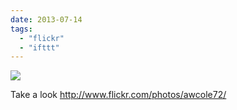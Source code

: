 ```yaml
---
date: 2013-07-14
tags: 
  - "flickr"
  - "ifttt"
---
```


![](http://farm3.staticflickr.com/2880/9289120872_61fe175d94_b.jpg)  

Take a look http://www.flickr.com/photos/awcole72/
